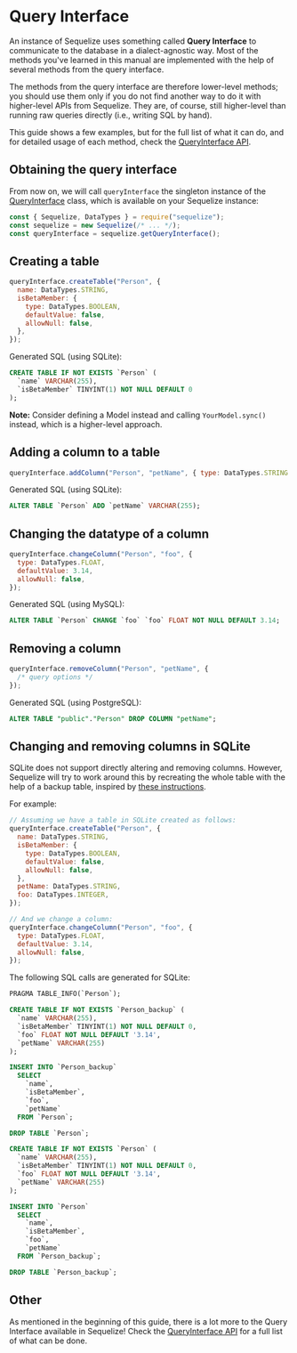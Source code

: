# Query Interface

An instance of Sequelize uses something called **Query Interface** to communicate to the database in a dialect-agnostic way. Most of the methods you've learned in this manual are implemented with the help of several methods from the query interface.

The methods from the query interface are therefore lower-level methods; you should use them only if you do not find another way to do it with higher-level APIs from Sequelize. They are, of course, still higher-level than running raw queries directly (i.e., writing SQL by hand).

This guide shows a few examples, but for the full list of what it can do, and for detailed usage of each method, check the [QueryInterface API](../class/lib/dialects/abstract/query-interface.js~QueryInterface.html).

## Obtaining the query interface

From now on, we will call `queryInterface` the singleton instance of the [QueryInterface](../class/lib/dialects/abstract/query-interface.js~QueryInterface.html) class, which is available on your Sequelize instance:

```js
const { Sequelize, DataTypes } = require("sequelize");
const sequelize = new Sequelize(/* ... */);
const queryInterface = sequelize.getQueryInterface();
```

## Creating a table

```js
queryInterface.createTable("Person", {
  name: DataTypes.STRING,
  isBetaMember: {
    type: DataTypes.BOOLEAN,
    defaultValue: false,
    allowNull: false,
  },
});
```

Generated SQL (using SQLite):

```SQL
CREATE TABLE IF NOT EXISTS `Person` (
  `name` VARCHAR(255),
  `isBetaMember` TINYINT(1) NOT NULL DEFAULT 0
);
```

**Note:** Consider defining a Model instead and calling `YourModel.sync()` instead, which is a higher-level approach.

## Adding a column to a table

```js
queryInterface.addColumn("Person", "petName", { type: DataTypes.STRING });
```

Generated SQL (using SQLite):

```sql
ALTER TABLE `Person` ADD `petName` VARCHAR(255);
```

## Changing the datatype of a column

```js
queryInterface.changeColumn("Person", "foo", {
  type: DataTypes.FLOAT,
  defaultValue: 3.14,
  allowNull: false,
});
```

Generated SQL (using MySQL):

```sql
ALTER TABLE `Person` CHANGE `foo` `foo` FLOAT NOT NULL DEFAULT 3.14;
```

## Removing a column

```js
queryInterface.removeColumn("Person", "petName", {
  /* query options */
});
```

Generated SQL (using PostgreSQL):

```SQL
ALTER TABLE "public"."Person" DROP COLUMN "petName";
```

## Changing and removing columns in SQLite

SQLite does not support directly altering and removing columns. However, Sequelize will try to work around this by recreating the whole table with the help of a backup table, inspired by [these instructions](https://www.sqlite.org/lang_altertable.html#otheralter).

For example:

```js
// Assuming we have a table in SQLite created as follows:
queryInterface.createTable("Person", {
  name: DataTypes.STRING,
  isBetaMember: {
    type: DataTypes.BOOLEAN,
    defaultValue: false,
    allowNull: false,
  },
  petName: DataTypes.STRING,
  foo: DataTypes.INTEGER,
});

// And we change a column:
queryInterface.changeColumn("Person", "foo", {
  type: DataTypes.FLOAT,
  defaultValue: 3.14,
  allowNull: false,
});
```

The following SQL calls are generated for SQLite:

```sql
PRAGMA TABLE_INFO(`Person`);

CREATE TABLE IF NOT EXISTS `Person_backup` (
  `name` VARCHAR(255),
  `isBetaMember` TINYINT(1) NOT NULL DEFAULT 0,
  `foo` FLOAT NOT NULL DEFAULT '3.14',
  `petName` VARCHAR(255)
);

INSERT INTO `Person_backup`
  SELECT
    `name`,
    `isBetaMember`,
    `foo`,
    `petName`
  FROM `Person`;

DROP TABLE `Person`;

CREATE TABLE IF NOT EXISTS `Person` (
  `name` VARCHAR(255),
  `isBetaMember` TINYINT(1) NOT NULL DEFAULT 0,
  `foo` FLOAT NOT NULL DEFAULT '3.14',
  `petName` VARCHAR(255)
);

INSERT INTO `Person`
  SELECT
    `name`,
    `isBetaMember`,
    `foo`,
    `petName`
  FROM `Person_backup`;

DROP TABLE `Person_backup`;
```

## Other

As mentioned in the beginning of this guide, there is a lot more to the Query Interface available in Sequelize! Check the [QueryInterface API](../class/lib/dialects/abstract/query-interface.js~QueryInterface.html) for a full list of what can be done.

